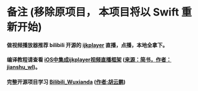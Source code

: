 # 备注 (移除原项目， 本项目将以 Swift 重新开始)
#### 做视频播放器推荐 bilibili 开源的 [ijkplayer](https://github.com/Bilibili/ijkplayer)  直播，点播，本地全拿下。
#### 编译教程请查看 [iOS中集成ijkplayer视频直播框架](http://www.jianshu.com/p/1f06b27b3ac0) ([来源：简书，作者：jianshu_wl](http://www.jianshu.com/users/8736b87fd878/latest_articles))。
#### 完整开源项目学习 [Bilibili_Wuxianda](https://github.com/MichaelHuyp/Bilibili_Wuxianda) ([作者:胡云鹏](https://github.com/MichaelHuyp))

